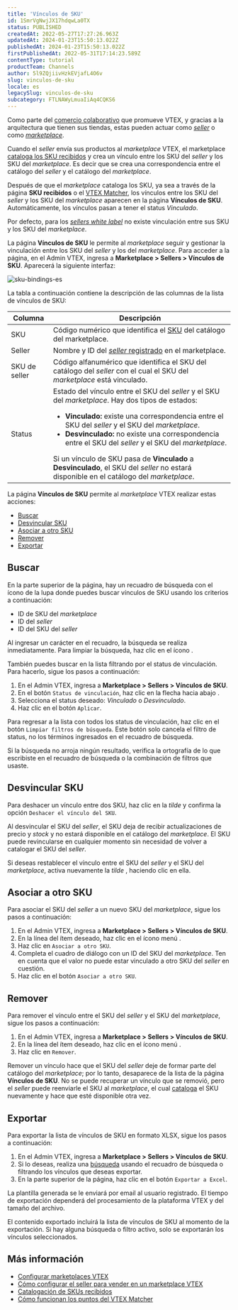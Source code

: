 ```yaml
---
title: 'Vínculos de SKU'
id: 1SmrVgNwjJX17hdqwLa0TX
status: PUBLISHED
createdAt: 2022-05-27T17:27:26.963Z
updatedAt: 2024-01-23T15:50:13.022Z
publishedAt: 2024-01-23T15:50:13.022Z
firstPublishedAt: 2022-05-31T17:14:23.589Z
contentType: tutorial
productTeam: Channels
author: 5l9ZQjiivHzkEVjafL4O6v
slug: vinculos-de-sku
locale: es
legacySlug: vinculos-de-sku
subcategory: FTLNAWyLmuaIiAq4CQKS6
---
```


Como parte del [comercio colaborativo](https://help.vtex.com/es/tutorial/estrategias-de-marketplace-na-vtex--tutorials_402) que promueve VTEX, y gracias a la arquitectura que tienen sus tiendas, estas pueden actuar como [_seller_](https://help.vtex.com/es/tutorial/configurar-seller-para-vender-em-marketplace-vtex--6g045OkRSjNpqhkExbQRlP) o como [_marketplace_](https://help.vtex.com/es/tutorial/configurar-marketplace-vtex--7splyp5MqIyt2Iyz5jsNzb).

Cuando el _seller_ envía sus productos al _marketplace_ VTEX, el marketplace [cataloga los SKU recibidos](https://help.vtex.com/es/tutorial/sugerindo-e-aprovando-skus--tutorials_396) y crea un vínculo entre los SKU del _seller_ y los SKU del _marketplace_. Es decir que se crea una correspondencia entre el catálogo del _seller_ y el catálogo del _marketplace_. 

Después de que el _marketplace_ cataloga los SKU, ya sea a través de la página **SKU recibidos** o el [VTEX Matcher](https://help.vtex.com/es/tutorial/entendendo-a-pontuacao-do-vtex-matcher--tutorials_424), los vínculos entre los SKU del _seller_ y los SKU del _marketplace_ aparecen en la página **Vínculos de SKU**. Automáticamente, los vínculos pasan a tener el status _Vinculado_.

<div class = "alert alert-info">
Por defecto, para los <a href="https://help.vtex.com/es/tutorial/seller-white-label--5orlGHyDHGAYciQ64oEgKa"><i>sellers white label</i></a> no existe vinculación entre sus SKU y los SKU del <i>marketplace</i>.
</div>

La página **Vínculos de SKU** le permite al _marketplace_ seguir y gestionar la vinculación entre los SKU del _seller_ y los del _marketplace_. Para acceder a la página, en el Admin VTEX, ingresa a **Marketplace > Sellers > Vínculos de SKU**. Aparecerá la siguiente interfaz:

![sku-bindings-es](//images.ctfassets.net/alneenqid6w5/3TrV8m2JLKuPjhKTtkY2Yl/fcca860e97e41d512f9f88d53d6d09fd/sku-bindings-es.png)

La tabla a continuación contiene la descripción de las columnas de la lista de vínculos de SKU:

| **Columna** | **Descripción** |
| ---------- | ---------- |
| SKU | Código numérico que identifica el [SKU](https://help.vtex.com/es/tracks/catalogo-101--5AF0XfnjfWeopIFBgs3LIQ/17PxekVPmVYI4c3OCQ0ddJ) del catálogo del marketplace. |
| Seller | Nombre y ID del [_seller_ registrado](https://help.vtex.com/es/tutorial/adicionar-seller--tutorials_392) en el marketplace. |
| SKU de seller | Código alfanumérico que identifica el SKU del catálogo del _seller_ con el cual el SKU del _marketplace_ está vinculado. |
| Status | Estado del vínculo entre el SKU del _seller_ y el SKU del _marketplace_. Hay dos tipos de estados: <ul><li><b>Vinculado:</b> existe una correspondencia entre el SKU del <i>seller</i> y el SKU del <i>marketplace</i>.</li><li><b>Desvinculado:</b> no existe una correspondencia entre el SKU del <i>seller</i> y el SKU del <i>marketplace</i>.</li></ul> Si un vínculo de SKU pasa de <b>Vinculado</b> a <b>Desvinculado</b>, el SKU del <i>seller</i> no estará disponible en el catálogo del <i>marketplace</i>. |

La página **Vínculos de SKU** permite al _marketplace_ VTEX realizar estas acciones:

- [Buscar](#buscar)
- [Desvincular SKU](#desvincular-sku)
- [Asociar a otro SKU](#asociar-a-otro-sku)
- [Remover](#remover)
- [Exportar](#exportar)

## Buscar

En la parte superior de la página, hay un recuadro de búsqueda con el ícono de la lupa <i class="fas fa-search"></i> donde puedes buscar vínculos de SKU usando los criterios a continuación:

- ID de SKU del _marketplace_
- ID del _seller_
- ID del SKU del _seller_

Al ingresar un carácter en el recuadro, la búsqueda se realiza inmediatamente. Para limpiar la búsqueda, haz clic en el ícono <i class="far fa-times-circle"></i>. 

También puedes buscar en la lista filtrando por el status de vinculación. Para hacerlo, sigue los pasos a continuación:

1. En el Admin VTEX, ingresa a **Marketplace > Sellers > Vínculos de SKU**.
2. En el botón `Status de vinculación`, haz clic en la flecha hacia abajo <i class="fas fa-angle-down"></i>.
3. Selecciona el status deseado: _Vinculado_ o _Desvinculado_.
4. Haz clic en el botón `Aplicar`.

Para regresar a la lista con todos los status de vinculación, haz clic en el botón `Limpiar filtros de búsqueda`. Este botón solo cancela el filtro de status, no los términos ingresados en el recuadro de búsqueda.

<div class = "alert alert-info">
Si la búsqueda no arroja ningún resultado, verifica la ortografía de lo que escribiste en el recuadro de búsqueda o la combinación de filtros que usaste.
</div>

## Desvincular SKU

Para deshacer un vínculo entre dos SKU, haz clic en la _tilde_ <i class="fas fa-toggle-on"></i> y confirma la opción `Deshacer el vínculo del SKU`. 

<div class = "alert alert-info">
Al desvincular el SKU del <i>seller</i>, el SKU deja de recibir actualizaciones de precio y <i>stock</i> y no estará disponible en el catálogo del <i>marketplace</i>. El SKU puede revincularse en cualquier momento sin necesidad de volver a catalogar el SKU del <i>seller</i>.
</div>

Si deseas restablecer el vínculo entre el SKU del _seller_ y el SKU del _marketplace_, activa nuevamente la _tilde_ <i class="fas fa-toggle-on"></i>, haciendo clic en ella.

## Asociar a otro SKU

Para asociar el SKU del _seller_ a un nuevo SKU del _marketplace_, sigue los pasos a continuación:

1. En el Admin VTEX, ingresa a **Marketplace > Sellers > Vínculos de SKU**.
2. En la línea del ítem deseado, haz clic en el ícono menú <i class="fas fa-ellipsis-v"></i>.
3. Haz clic en <i class="fas fa-link"></i> `Asociar a otro SKU`.
4. Completa el cuadro de diálogo con un ID del SKU del _marketplace_. Ten en cuenta que el valor no puede estar vinculado a otro SKU del _seller_ en cuestión.
5. Haz clic en el botón <i class="fas fa-link"></i> `Asociar a otro SKU`.

## Remover

Para remover el vínculo entre el SKU del _seller_ y el SKU del _marketplace_, sigue los pasos a continuación:

1. En el Admin VTEX, ingresa a **Marketplace > Sellers > Vínculos de SKU**.
2. En la línea del ítem deseado, haz clic en el ícono menú <i class="fas fa-ellipsis-v"></i>.
3. Haz clic en <i class="far fa-trash-alt"></i> `Remover`.

<div class="alert alert-warning">
Remover un vínculo hace que el SKU del <i>seller</i> deje de formar parte del catálogo del <i>marketplace</i>; por lo tanto, desaparece de la lista de la página <b>Vínculos de SKU</b>. No se puede recuperar un vínculo que se removió, pero el <i>seller</i> puede reenviarle el SKU al <i>marketplace</i>, el cual <a href="https://help.vtex.com/es/tutorial/sugerindo-e-aprovando-skus--tutorials_396">cataloga</a> el SKU nuevamente y hace que esté disponible otra vez.
</div>

## Exportar

Para exportar la lista de vínculos de SKU en formato XLSX, sigue los pasos a continuación:

1. En el Admin VTEX, ingresa a **Marketplace > Sellers > Vínculos de SKU**.
2. Si lo deseas, realiza una [búsqueda](#buscar) usando el recuadro de búsqueda o filtrando los vínculos que deseas exportar.
3. En la parte superior de la página, haz clic en el botón <i class="far fa-arrow-to-top"></i> `Exportar a Excel`.

La plantilla generada se le enviará por email al usuario registrado. El tiempo de exportación dependerá del procesamiento de la plataforma VTEX y del tamaño del archivo.

<div class = "alert alert-info">
El contenido exportado incluirá la lista de vínculos de SKU al momento de la exportación. Si hay alguna búsqueda o filtro activo, solo se exportarán los vínculos seleccionados.
</div>

## Más información

- [Configurar marketplaces VTEX](https://help.vtex.com/es/tutorial/configurar-marketplace-vtex--7splyp5MqIyt2Iyz5jsNzb)
- [Cómo configurar el seller para vender en un marketplace VTEX](https://help.vtex.com/es/tutorial/configurar-seller-para-vender-em-marketplace-vtex--6g045OkRSjNpqhkExbQRlP)
- [Catalogación de SKUs recibidos](https://help.vtex.com/es/tutorial/sugerindo-e-aprovando-skus--tutorials_396)
- [Cómo funcionan los puntos del VTEX Matcher](https://help.vtex.com/es/tutorial/entendendo-a-pontuacao-do-vtex-matcher--tutorials_424)
